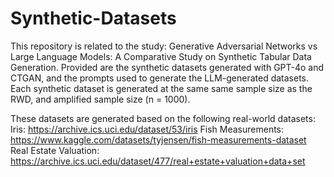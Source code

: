 # Synthetic-Datasets
This repository is related to the study: Generative Adversarial Networks vs Large Language Models: A Comparative Study on Synthetic Tabular Data Generation. Provided are the synthetic datasets generated with GPT-4o and CTGAN, and the prompts used to generate the LLM-generated datasets. Each synthetic dataset is generated at the same same sample size as the RWD, and amplified sample size (n = 1000).

These datasets are generated based on the following real-world datasets:
Iris: https://archive.ics.uci.edu/dataset/53/iris
Fish Measurements: https://www.kaggle.com/datasets/tyjensen/fish-measurements-dataset
Real Estate Valuation: https://archive.ics.uci.edu/dataset/477/real+estate+valuation+data+set
